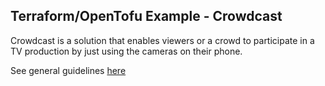 ## Terraform/OpenTofu Example - Crowdcast

Crowdcast is a solution that enables viewers or a crowd to participate in a TV production by just using the cameras on their phone.

See general guidelines [here](../../README.md#quick-guide---general)